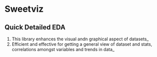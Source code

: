 # Sweetviz
## Quick Detailed EDA
1. This library enhances the visual andn graphical aspect of datasets_
1. Efficient and effective for getting a general view of dataset and stats, correlations amongst variables and trends in data_
